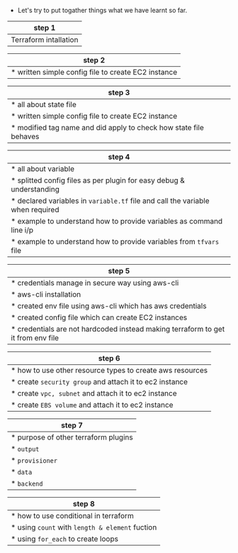 * Let's try to put togather things what we have learnt so far.

| step 1                | 
| --------------------- |
| Terraform intallation |

| step 2                                              |
| --------------------------------------------------- |
| * written simple config file to create EC2 instance |

| step 3                                                            |
|------------------------------------------------------------------ |
| * all about state file                                            |
| * written simple config file to create EC2 instance               |
| * modified tag name and did apply to check how state file behaves |

| step 4                                                                         |
|------------------------------------------------------------------------------- |
| * all about variable                                                           |
| * splitted config files as per plugin for easy debug & understanding           |
| * declared variables in `variable.tf` file and call the variable when required |
| * example to understand how to provide variables as command line i/p           |
| * example to understand how to provide variables from `tfvars` file            |

| step 5                                                                           |
|--------------------------------------------------------------------------------- |
| * credentials manage in secure way using aws-cli                                 | 
| * aws-cli installation                                                           |
| * created env file using aws-cli which has aws credentials                       |
| * created config file which can create EC2 instances                             |
| * credentials are not hardcoded instead making terraform to get it from env file |

| step 6                                                     |
|------------------------------------------------------------|
| * how to use other resource types to create aws resources  | 
| * create `security group` and attach it to ec2 instance    |
| * create `vpc, subnet` and attach it to ec2 instance       |
| * create `EBS volume` and attach it to ec2 instance        |

| step 7                                |
|---------------------------------------|
| * purpose of other terraform plugins  | 
| * `output`                            |
| * `provisioner`                       |
| * `data`                              |
| * `backend`                           |

| step 8                                         |
|------------------------------------------------|
| * how to use conditional in terraform          | 
| * using `count` with `length & element` fuction|
| * using `for_each` to create loops             |